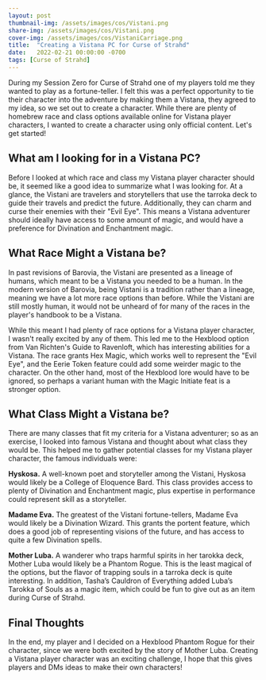 ```yaml
---
layout: post
thumbnail-img: /assets/images/cos/Vistani.png
share-img: /assets/images/cos/Vistani.png
cover-img: /assets/images/cos/VistaniCarriage.png
title:  "Creating a Vistana PC for Curse of Strahd"
date:   2022-02-21 00:00:00 -0700
tags: [Curse of Strahd]
---
```


During my Session Zero for Curse of Strahd one of my players told me they wanted to play as a fortune-teller. I felt this was a perfect opportunity to tie their character into the adventure by making them a Vistana, they agreed to my idea, so we set out to create a character. While there are plenty of homebrew race and class options available online for Vistana player characters, I wanted to create a character using only official content. Let's get started!

## What am I looking for in a Vistana PC?
Before I looked at which race and class my Vistana player character should be, it seemed like a good idea to summarize what I was looking for. At a glance, the Vistani are travelers and storytellers that use the tarroka deck to guide their travels and predict the future. Additionally, they can charm and curse their enemies with their "Evil Eye". This means a Vistana adventurer should ideally have access to some amount of magic, and would have a preference for Divination and Enchantment magic.

## What Race Might a Vistana be?
In past revisions of Barovia, the Vistani are presented as a lineage of humans, which meant to be a Vistana you needed to be a human. In the modern version of Barovia, being Vistani is a tradition rather than a lineage, meaning we have a lot more race options than before. While the Vistani are still mostly human, it would not be unheard of for many of the races in the player's handbook to be a Vistana.

While this meant I had plenty of race options for a Vistana player character, I wasn't really excited by any of them. This led me to the Hexblood option from Van Richten's Guide to Ravenloft, which has interesting abilities for a Vistana. The race grants Hex Magic, which works well to represent the "Evil Eye", and the Eerie Token feature could add some weirder magic to the character. On the other hand, most of the Hexblood lore would have to be ignored, so perhaps a variant human with the Magic Initiate feat is a stronger option.

## What Class Might a Vistana be?
There are many classes that fit my criteria for a Vistana adventurer; so as an exercise, I looked into famous Vistana and thought about what class they would be. This helped me to gather potential classes for my Vistana player character, the famous individuals were:

__Hyskosa.__ A well-known poet and storyteller among the Vistani, Hyskosa would likely be a College of Eloquence Bard. This class provides access to plenty of Divination and Enchantment magic, plus expertise in performance could represent skill as a storyteller.

__Madame Eva.__ The greatest of the Vistani fortune-tellers, Madame Eva would likely be a Divination Wizard. This grants the portent feature, which does a good job of representing visions of the future, and has access to quite a few Divination spells.

__Mother Luba.__ A wanderer who traps harmful spirits in her tarokka deck, Mother Luba would likely be a Phantom Rogue. This is the least magical of the options, but the flavor of trapping souls in a tarroka deck is quite interesting. In addition, Tasha’s Cauldron of Everything added Luba’s Tarokka of Souls as a magic item, which could be fun to give out as an item during Curse of Strahd.

## Final Thoughts
In the end, my player and I decided on a Hexblood Phantom Rogue for their character, since we were both excited by the story of Mother Luba. Creating a Vistana player character was an exciting challenge, I hope that this gives players and DMs ideas to make their own characters!